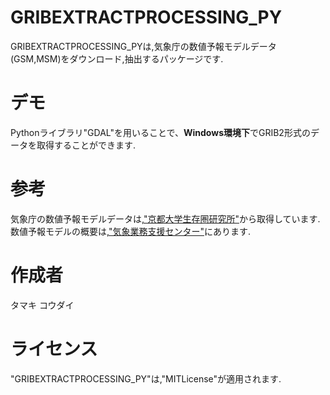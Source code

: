 # GRIBEXTRACTPROCESSING_PY
GRIBEXTRACTPROCESSING_PYは,気象庁の数値予報モデルデータ(GSM,MSM)をダウンロード,抽出するパッケージです.

# デモ
Pythonライブラリ"GDAL"を用いることで、**Windows環境下**でGRIB2形式のデータを取得することができます.

# 参考
気象庁の数値予報モデルデータは,["京都大学生存圏研究所"](http://database.rish.kyoto-u.ac.jp/arch/jmadata/)から取得しています.
数値予報モデルの概要は,["気象業務支援センター"](http://www.jmbsc.or.jp/jp/online/f-online0.html#file311)にあります.

# 作成者
タマキ コウダイ
 
# ライセンス
"GRIBEXTRACTPROCESSING_PY"は,"MITLicense"が適用されます.
